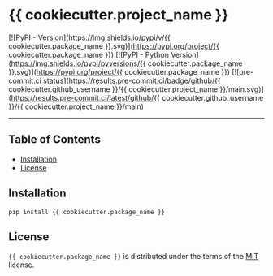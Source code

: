 # {{ cookiecutter.project_name }}

[![PyPI - Version](https://img.shields.io/pypi/v/{{ cookiecutter.package_name }}.svg)](https://pypi.org/project/{{ cookiecutter.package_name }})
[![PyPI - Python Version](https://img.shields.io/pypi/pyversions/{{ cookiecutter.package_name }}.svg)](https://pypi.org/project/{{ cookiecutter.package_name }})
[![pre-commit.ci status](https://results.pre-commit.ci/badge/github/{{ cookiecutter.github_username }}/{{ cookiecutter.project_name }}/main.svg)](https://results.pre-commit.ci/latest/github/{{ cookiecutter.github_username }}/{{ cookiecutter.project_name }}/main)

-----

## Table of Contents

- [Installation](#installation)
- [License](#license)

## Installation

```console
pip install {{ cookiecutter.package_name }}
```

## License

`{{ cookiecutter.package_name }}` is distributed under the terms of the [MIT](https://spdx.org/licenses/MIT.html) license.
